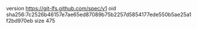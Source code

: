version https://git-lfs.github.com/spec/v1
oid sha256:7c2526b46157e7ae65ed87089b75b2257d5854177ede550b5ae25a1f2bd970eb
size 475
